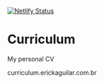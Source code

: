 [![Netlify Status](https://api.netlify.com/api/v1/badges/4c0f5e51-a2e8-484b-a361-b1b78a8794da/deploy-status)](https://app.netlify.com/sites/elated-euclid-fc6456/deploys)
# Curriculum
 My personal CV

curriculum.erickaguilar.com.br
